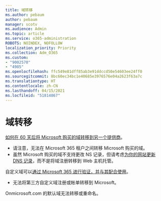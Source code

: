```yaml
---
title: 域转移
ms.author: pebaum
author: pebaum
manager: scotv
ms.audience: Admin
ms.topic: article
ms.service: o365-administration
ROBOTS: NOINDEX, NOFOLLOW
localization_priority: Priority
ms.collection: Adm_O365
ms.custom:
- "9002570"
- "4985"
ms.openlocfilehash: ffc549e81dff85ab3e91ddccd50e54603ee24ff0
ms.sourcegitcommit: 8bc60ec34bc1e40685e3976576e04a2623f63a7c
ms.translationtype: HT
ms.contentlocale: zh-CN
ms.lasthandoff: 04/15/2021
ms.locfileid: "51814867"
---
```

# <a name="domain-transfers"></a>域转移

[如何在 60 天后将 Microsoft 购买的域转移到另一个提供商](https://docs.microsoft.com/microsoft-365/admin/get-help-with-domains/transfer-a-domain-from-microsoft-to-another-host)。

- 请注意，无法在 Microsoft 365 租户之间转移 Microsoft 购买的域。
- 虽然 Microsoft 购买的域不支持更改 NS 记录，但请考虑[为你的网站更新 DNS 记录](https://docs.microsoft.com/microsoft-365/admin/dns/update-dns-records-to-retain-current-hosting-provider?view=o365-worldwide)，而不是将域注册转移到 Web 主机托管。

自定义域可以[通过 Microsoft 365 进行验证，并与其配合使用](https://docs.microsoft.com/microsoft-365/admin/setup/add-domain?view=o365-worldwide)。

- 无法将第三方自定义域注册或帐单转移到 Microsoft。

Onmicrosoft.com 的默认域无法转移或重命名。
